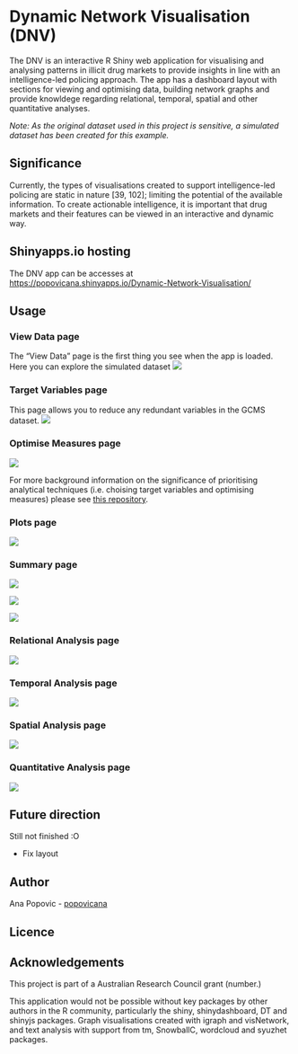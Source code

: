
# Dynamic Network Visualisation (DNV)

The DNV is an interactive R Shiny web application for visualising and
analysing patterns in illicit drug markets to provide insights in line
with an intelligence-led policing approach. The app has a dashboard
layout with sections for viewing and optimising data, building network
graphs and provide knowldege regarding relational, temporal, spatial and
other quantitative analyses.

*Note: As the original dataset used in this project is sensitive, a
simulated dataset has been created for this example.*

## Significance

Currently, the types of visualisations created to support
intelligence-led policing are static in nature \[39, 102\]; limiting the
potential of the available information. To create actionable
intelligence, it is important that drug markets and their features can
be viewed in an interactive and dynamic way.

## Shinyapps.io hosting

The DNV app can be accesses at
<https://popovicana.shinyapps.io/Dynamic-Network-Visualisation/>

## Usage

### View Data page

The “View Data” page is the first thing you see when the app is loaded.
Here you can explore the simulated dataset ![](Images/01_View_Data.png)

### Target Variables page

This page allows you to reduce any redundant variables in the GCMS
dataset. ![](Images/02_Tar_Var.png)

### Optimise Measures page

![](Images/03_Optimise.png)

For more background information on the significance of prioritising analytical techniques (i.e. choising target variables and optimising measures) please see [this repository](https://github.com/PopovicAna/Prioritisation-of-analytical-techniques).

### Plots page

![](Images/04_Network_plots.png)

### Summary page

![](Images/05_Lookup.png)

![](Images/06_Variables.png)

![](Images/07_Correlation.png)

### Relational Analysis page

![](Images/08_Relational.png)

### Temporal Analysis page

![](Images/09_Temporal.png)

### Spatial Analysis page

![](Images/10_Spatail.png)

### Quantitative Analysis page

![](Images/11_Quant.png)

## Future direction

Still not finished :O

  - Fix layout

## Author

Ana Popovic - [popovicana](https://github.com/PopovicAna)

## Licence

## Acknowledgements

This project is part of a Australian Research Council grant (number.)

This application would not be possible without key packages by other
authors in the R community, particularly the shiny, shinydashboard, DT
and shinyjs packages. Graph visualisations created with igraph and
visNetwork, and text analysis with support from tm, SnowballC, wordcloud
and syuzhet packages.
